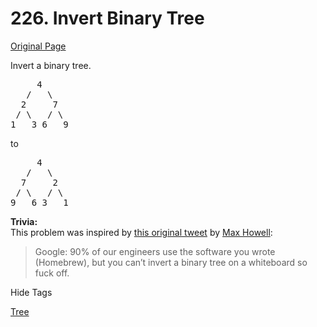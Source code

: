 # 226. Invert Binary Tree

[Original Page](https://leetcode.com/problems/invert-binary-tree/)

Invert a binary tree.

<pre>     4
   /   \
  2     7
 / \   / \
1   3 6   9</pre>

to

<pre>     4
   /   \
  7     2
 / \   / \
9   6 3   1</pre>

**Trivia:**  
This problem was inspired by [this original tweet](https://twitter.com/mxcl/status/608682016205344768) by [Max Howell](https://twitter.com/mxcl):

> Google: 90% of our engineers use the software you wrote (Homebrew), but you can’t invert a binary tree on a whiteboard so fuck off.

<div>

<div id="tags" class="btn btn-xs btn-warning">Hide Tags</div>

<span class="hidebutton" style="display: inline;">[Tree](/tag/tree/)</span></div>
